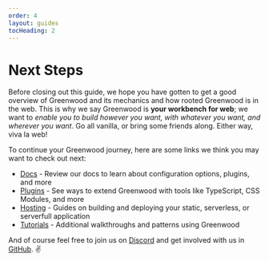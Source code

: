```yaml
---
order: 4
layout: guides
tocHeading: 2
---
```


# Next Steps

Before closing out this guide, we hope you have gotten to get a good overview of Greenwood and its mechanics and how rooted Greenwood is in the web. This is why we say Greenwood is **your workbench for web**; we want to _enable you to build however you want, with whatever you want, and wherever you want_. Go all vanilla, or bring some friends along. Either way, viva la web!

To continue your Greenwood journey, here are some links we think you may want to check out next:

- [Docs](/docs/) - Review our docs to learn about configuration options, plugins, and more
- [Plugins](/docs/plugins/) - See ways to extend Greenwood with tools like TypeScript, CSS Modules, and more
- [Hosting](/guides/hosting/) - Guides on building and deploying your static, serverless, or serverfull application
- [Tutorials](/guides/tutorials/) - Additional walkthroughs and patterns using Greenwood

And of course feel free to join us on [Discord](https://discord.gg/bsy9jvWh) and get involved with us in [GitHub](https://github.com/ProjectEvergreen/greenwood). ✌️
